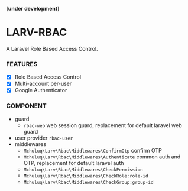   **[under development]**

# LARV-RBAC

A Laravel Role Based Access Control.

### FEATURES

- [x] Role Based Access Control
- [x] Multi-account per-user
- [x] Google Authenticator

### COMPONENT

- guard
  - `rbac-web` web session guard, replacement for default laravel web guard
- user provider `rbac-user`
- middlewares
  - `Mchuluq\Larv\Rbac\Middlewares\ConfirmOtp` confirm OTP
  - `Mchuluq\Larv\Rbac\Middlewares\Authenticate` common auth and OTP, replacement for default laravel auth
  - `Mchuluq\Larv\Rbac\Middlewares\CheckPermission`
  - `Mchuluq\Larv\Rbac\Middlewares\CheckRole:role-id`
  - `Mchuluq\Larv\Rbac\Middlewares\CheckGroup:group-id`
